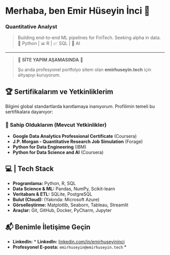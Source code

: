 # Merhaba, ben Emir Hüseyin İnci 👋
### Quantitative Analyst 
> Building end-to-end ML pipelines for FinTech. Seeking alpha in data. 
> 🐍 Python | 📊 R | 📈 SQL | 🤖 AI

---

> 🚧 **SİTE YAPIM AŞAMASINDA** 🚧
> 
> Şu anda profesyonel portfolyo sitem olan **emirhuseyin.tech** için altyapıyı kuruyorum. 


## 🏆 Sertifikalarım ve Yetkinliklerim

Bilgimi global standartlarda kanıtlamaya inanıyorum. Profilimin temeli bu sertifikalara dayanıyor:

### 🥇 Sahip Olduklarım (Mevcut Yetkinlikler)
* **Google Data Analytics Professional Certificate** (Coursera)
* **J.P. Morgan - Quantitative Research Job Simulation** (Forage)
* **Python for Data Engineering** (IBM)
* **Python for Data Science and AI** (Coursera)

## 💻 | Tech Stack 

* **Programlama:** Python, R, SQL
* **Data Science & ML:** Pandas, NumPy, Scikit-learn
* **Veritabanı & ETL:** SQLite, PostgreSQL
* **Bulut (Cloud):** (Yakında: Microsoft Azure)
* **Görselleştirme:** Matplotlib, Seaborn, Tableau, Streamlit
* **Araçlar:** Git, GitHub, Docker, PyCharm, Jupyter

## 📬 Benimle İletişime Geçin

* **LinkedIn:** * **LinkedIn:** [linkedin.com/in/emirhuseyininci](https://www.linkedin.com/in/emirhuseyininci)
* **Profesyonel E-posta:** `emirhuseyin@emirhuseyin.tech` *
